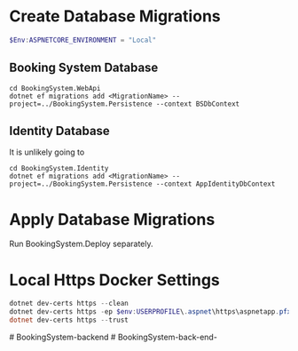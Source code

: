 # Create Database Migrations

```powershell
$Env:ASPNETCORE_ENVIRONMENT = "Local"
```

## Booking System Database

```
cd BookingSystem.WebApi
dotnet ef migrations add <MigrationName> --project=../BookingSystem.Persistence --context BSDbContext
```

## Identity Database

It is unlikely going to 

```
cd BookingSystem.Identity
dotnet ef migrations add <MigrationName> --project=../BookingSystem.Persistence --context AppIdentityDbContext
```
# Apply Database Migrations

Run BookingSystem.Deploy separately.

# Local Https Docker Settings

```powershell
dotnet dev-certs https --clean
dotnet dev-certs https -ep $env:USERPROFILE\.aspnet\https\aspnetapp.pfx -p 123456
dotnet dev-certs https --trust
```
#   B o o k i n g S y s t e m - b a c k e n d  
 #   B o o k i n g S y s t e m - b a c k - e n d -  
 